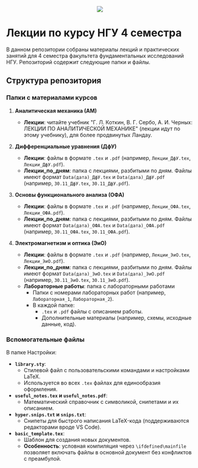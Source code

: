 
<div align="center">
  <img src="https://github.com/user-attachments/assets/962af471-7f4e-4edc-867b-ed625ac98bb2" >
</div>

# Лекции по курсу НГУ 4 семестра 

В данном репозитории собраны материалы лекций и практических занятий для 4 семестра факультета фундаментальных исследований НГУ. Репозиторий содержит следующие папки и файлы.


## Структура репозитория

### Папки с материалами курсов
1. **Аналитическая механика (АМ)**
   - **Лекции**: читайте учебник "Г. Л. Коткин, В. Г. Сербо, А. И. Черных: ЛЕКЦИИ ПО АНАЛИТИЧЕСКОЙ МЕХАНИКЕ" (лекции идут по этому учебнику), для более продвинутых Ландау.
   

2. **Дифференциальные уравнения (ДфУ)**
   - **Лекции**: файлы в формате `.tex` и `.pdf` (например, `Лекции_ДфУ.tex`, `Лекции_ДфУ.pdf`).
   - **Лекции_по_дням**: папка с лекциями, разбитыми по дням. Файлы имеют формат `Data(дата)_ДфУ.tex` и `Data(дата)_ДфУ.pdf` (например, `30.11_ДфУ.tex`, `30.11_ДфУ.pdf`).

3. **Основы функционального анализа (ОФА)**
   - **Лекции**: файлы в формате `.tex` и `.pdf` (например, `Лекции_ОФА.tex`, `Лекции_ОФА.pdf`).
   - **Лекции_по_дням**: папка с лекциями, разбитыми по дням. Файлы имеют формат `Data(дата)_ОФА.tex` и `Data(дата)_ОФА.pdf` (например, `30.11_ОФА.tex`, `30.11_ОФА.pdf`).

4. **Электромагнетизм и оптика (ЭиО)**
   - **Лекции**: файлы в формате `.tex` и `.pdf` (например, `Лекции_ЭиО.tex`, `Лекции_ЭиО.pdf`).
   - **Лекции_по_дням**: папка с лекциями, разбитыми по дням. Файлы имеют формат `Data(дата)_ЭиО.tex` и `Data(дата)_ЭиО.pdf` (например, `30.11_ЭиО.tex`, `30.11_ЭиО.pdf`).
   - **Лабораторные работы**: папка с лабораторными работами
     - Папки с номерами лабораторных работ (например, `Лабораторная_1`, `Лабораторная_2`).
     - В каждой папке:
       - `.tex` и `.pdf` файлы с описанием работы.
       - Дополнительные материалы (например, схемы, исходные данные, код).

### Вспомогательные файлы
В папке Настройки:
- **`library.sty`**:
  - Стилевой файл с пользовательскими командами и настройками LaTeX.
  - Используется во всех `.tex` файлах для единообразия оформления.
- **`useful_notes.tex` и `useful_notes.pdf`**:
  - Математический справочник с символикой, снипетами и их описанием.
- **`hyper.snips.txt` и `snips.txt`**:
  - Снипеты для быстрого написания LaTeX-кода (поддерживаются редакторами вроде VS Code).
- **`basic_template.tex`**:
  - Шаблон для создания новых документов. 
  - **Особенность**: условная компиляция через `\ifdefined\mainfile` позволяет включать файлы в основной документ без конфликтов с преамбулой.

